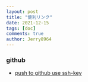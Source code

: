```yaml
---
layout: post
title: "便利リンク"
date: 2021-12-15
tags: [doc]
comments: true
author: Jerry8964
---
```




### github

* [push to github use ssh-key](https://gist.github.com/developius/c81f021eb5c5916013dc)

